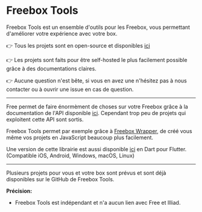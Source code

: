 # Freebox Tools

Freebox Tools est un ensemble d'outils pour les Freebox, vous permettant d'améliorer votre expérience avec votre box.

👉  Tous les projets sont en open-source et disponibles [ici](https://github.com/orgs/Freebox-Tools/repositories)

👉  Les projets sont faits pour être self-hosted le plus facilement possible grâce à des documentations claires.

👉  Aucune question n'est bête, si vous en avez une n'hésitez pas à nous contacter ou à ouvrir une issue en cas de question.
___
Free permet de faire énormèment de choses sur votre Freebox grâce à la documentation de l'API disponible [ici](https://dev.freebox.fr/sdk/os/). Cependant trop peu de projets qui exploitent cette API sont sortis. 

Freebox Tools permet par exemple grâce à [Freebox Wrapper](https://github.com/Freebox-Tools/freebox-wrapper), de créé vous même vos projets en JavaScript beaucoup plus facilement.

Une version de cette librairie est aussi disponible [ici](https://github.com/Freebox-Tools/dart-freebox) en Dart pour Flutter. (Compatible iOS, Android, Windows, macOS, Linux)
___
Plusieurs projets pour vous et votre box sont prévus et sont déjà disponibles sur le GitHub de Freebox Tools. 

**Précision:**

- Freebox Tools est indépendant et n'a aucun lien avec Free et Illiad.
